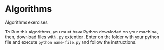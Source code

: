 # Algorithms

Algorithms exercises

To Run this algorithms, you must have Python downloded on your machine, then, download files with `.py` extention.
Enter on the folder with your python file and execute `python name-file.py` and follow the instructions.
